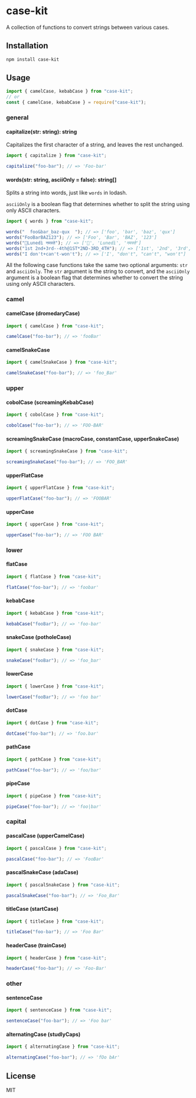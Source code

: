 # case-kit

A collection of functions to convert strings between various cases.

## Installation

```bash
npm install case-kit
```

## Usage

```js
import { camelCase, kebabCase } from "case-kit";
// or
const { camelCase, kebabCase } = require("case-kit");
```

### general

#### capitalize(str: string): string

Capitalizes the first character of a string, and leaves the rest unchanged.

```js
import { capitalize } from "case-kit";

capitalize("foo-bar"); // => 'Foo-bar'
```

#### words(str: string, asciiOnly = false): string[]

Splits a string into words, just like `words` in lodash.

`asciiOnly` is a boolean flag that determines whether to split the string using only ASCII characters.

```js
import { words } from "case-kit";

words("  foo&bar_baz-qux  "); // => ['foo', 'bar', 'baz', 'qux']
words("FooBarBAZ123"); // => ['Foo', 'Bar', 'BAZ', '123']
words("🚀Lunedì नमस्ते"); // => ['🚀', 'Lunedì', 'नमस्ते']
words("1st 2nd+3rd--4th@1ST*2ND-3RD_4TH"); // => ['1st', '2nd', '3rd', '4th', '1ST', '2ND', '3RD', '4TH']
words("I don't+can't-won't"); // => ['I', "don't", "can't", "won't"]
```

All the following case functions take the same two optional arguments: `str` and `asciiOnly`. The `str` argument is the string to convert, and the `asciiOnly` argument is a boolean flag that determines whether to convert the string using only ASCII characters.

### camel

#### camelCase (dromedaryCase)

```js
import { camelCase } from "case-kit";

camelCase("foo-bar"); // => 'fooBar'
```

#### camelSnakeCase

```js
import { camelSnakeCase } from "case-kit";

camelSnakeCase("foo-bar"); // => 'foo_Bar'
```

### upper

#### cobolCase (screamingKebabCase)

```js
import { cobolCase } from "case-kit";

cobolCase("foo-bar"); // => 'FOO-BAR'
```

#### screamingSnakeCase (macroCase, constantCase, upperSnakeCase)

```js
import { screamingSnakeCase } from "case-kit";

screamingSnakeCase("foo-bar"); // => 'FOO_BAR'
```

#### upperFlatCase

```js
import { upperFlatCase } from "case-kit";

upperFlatCase("foo-bar"); // => 'FOOBAR'
```

#### upperCase

```js
import { upperCase } from "case-kit";

upperCase("foo-bar"); // => 'FOO BAR'
```

### lower

#### flatCase

```js
import { flatCase } from "case-kit";

flatCase("foo-bar"); // => 'foobar'
```

#### kebabCase

```js
import { kebabCase } from "case-kit";

kebabCase("fooBar"); // => 'foo-bar'
```

#### snakeCase (potholeCase)

```js
import { snakeCase } from "case-kit";

snakeCase("fooBar"); // => 'foo_bar'
```

#### lowerCase

```js
import { lowerCase } from "case-kit";

lowerCase("fooBar"); // => 'foo bar'
```

#### dotCase

```js
import { dotCase } from "case-kit";

dotCase("foo-bar"); // => 'foo.bar'
```

#### pathCase

```js
import { pathCase } from "case-kit";

pathCase("foo-bar"); // => 'foo/bar'
```

#### pipeCase

```js
import { pipeCase } from "case-kit";

pipeCase("foo-bar"); // => 'foo|bar'
```

### capital

#### pascalCase (upperCamelCase)

```js
import { pascalCase } from "case-kit";

pascalCase("foo-bar"); // => 'FooBar'
```

#### pascalSnakeCase (adaCase)

```js
import { pascalSnakeCase } from "case-kit";

pascalSnakeCase("foo-bar"); // => 'Foo_Bar'
```

#### titleCase (startCase)

```js
import { titleCase } from "case-kit";

titleCase("foo-bar"); // => 'Foo Bar'
```

#### headerCase (trainCase)

```js
import { headerCase } from "case-kit";

headerCase("foo-bar"); // => 'Foo-Bar'
```

### other

#### sentenceCase

```js
import { sentenceCase } from "case-kit";

sentenceCase("foo-bar"); // => 'Foo bar'
```

#### alternatingCase (studlyCaps)

```js
import { alternatingCase } from "case-kit";

alternatingCase("foo-bar"); // => 'fOo bAr'
```

## License

MIT